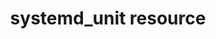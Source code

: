 ---
title: systemd_unit resource
resource: systemd_unit
draft: false
aliases:
- /resource_systemd_unit.html
menu:
  infra:
    title: systemd_unit
    identifier: chef_infra/cookbook_reference/resources/systemd_unit systemd_unit
    parent: chef_infra/cookbook_reference/resources
resource_reference: true
robots: null
resource_description_list:
- markdown: 'Use the **systemd_unit** resource to create, manage, and run [systemd

    units](https://www.freedesktop.org/software/systemd/man/systemd.html#Concepts).'
resource_new_in: '12.11'
handler_types: false
syntax_code_block: null
syntax_properties_list: null
syntax_full_code_block: "systemd_unit 'name.service' do\n  content               \
  \ String or Hash\n  user                   String\n  triggers_reload        Boolean\n\
  end"
syntax_full_properties_list:
- '`systemd_unit` is the resource.'
- '`name` is the name of the unit. Must include the type/suffix (e.g. <span class="title-ref">name.socket</span>
  or <span class="title-ref">name.service</span>).'
- '`user` is the user account that systemd units run under. If not specified, systemd
  units will run under the system account.'
- '`content` describes the behavior of the unit'
syntax_shortcode: null
registry_key: false
nameless_apt_update: false
nameless_build_essential: false
resource_package_options: false
actions_list:
  :create:
    markdown: Create a unit file, if it does not already exist.
  :delete:
    markdown: Delete a unit file, if it exists.
  :enable:
    markdown: Ensure the unit will be started after the next system boot.
  :disable:
    markdown: Ensure the unit will not be started after the next system boot.
  :nothing:
    markdown: Default. Do nothing with the unit.
  :mask:
    markdown: Ensure the unit will not start, even to satisfy dependencies.
  :unmask:
    markdown: Stop the unit from being masked and cause it to start as specified.
  :preset:
    markdown: "Restore the preset \"enable/disable\" configuration for a unit.\n *New\
      \ in Chef Client 14.0.*"
  :reenable:
    markdown: "Reenable a unit file.\n *New in Chef Client 14.0.*"
  :revert:
    markdown: "Revet to a vendor's version of a unit file.\n *New in Chef Client 14.0.*"
  :start:
    markdown: Start a unit based in its systemd unit file.
  :stop:
    markdown: Stop a running unit.
  :restart:
    markdown: Restart a unit.
  :reload:
    markdown: Reload the configuration file for a unit.
  :try_restart:
    markdown: Try to restart a unit if the unit is running.
  :reload_or_restart:
    markdown: For units that are services, this action reloads the configuration of
      the service without restarting, if possible; otherwise, it will restart the
      service so the new configuration is applied.
  :reload_or_try_restart:
    markdown: For units that are services, this action reloads the configuration of
      the service without restarting, if possible; otherwise, it will try to restart
      the service so the new configuration is applied.
properties_list:
- property: content
  ruby_type: String, Hash
  required: false
  default_value: null
  new_in: null
  description_list:
  - markdown: 'A string or hash that contains a systemd [unit file](https://www.freedesktop.org/software/systemd/man/systemd.unit.html) definition that describes the properties of systemd-managed entities, such as services, sockets, devices, and so on. In Chef Infra Client 14.4 or later, repeatable options can be implemented with an array.'
- property: triggers_reload
  ruby_type: true, false
  required: false
  default_value: 'true'
  new_in: null
  description_list:
  - markdown: 'Specifies whether to trigger a daemon reload when creating or deleting a unit.'
- property: unit_name
  ruby_type: String
  required: false
  default_value: The resource block's name
  new_in: '13.7'
  description_list:
  - markdown: 'The name of the unit file if it differs from the resource block''s name.'
- property: user
  ruby_type: String
  required: false
  default_value: null
  new_in: null
  description_list:
  - markdown: 'The user account that the systemd unit process is run under. The path to the unit for that user would be something like `/etc/systemd/user/sshd.service`. If no user account is specified, the systemd unit will run under a `system` account, with the path to the unit being something like `/etc/systemd/system/sshd.service`.'
- property: verify
  ruby_type: true, false
  required: false
  default_value: 'true'
  new_in: null
  description_list:
  - markdown: 'Specifies if the unit will be verified before installation. Systemd can be overly strict when verifying units, so in certain cases it is preferable not to verify the unit.'
properties_shortcode: null
properties_multiple_packages: false
resource_directory_recursive_directories: false
resources_common_atomic_update: false
properties_resources_common_windows_security: false
remote_file_prevent_re_downloads: false
remote_file_unc_path: false
ps_credential_helper: false
ruby_style_basics_chef_log: false
debug_recipes_chef_shell: false
template_requirements: false
resources_common_properties: true
resources_common_notification: true
resources_common_guards: true
common_resource_functionality_multiple_packages: false
resources_common_guard_interpreter: false
remote_directory_recursive_directories: false
common_resource_functionality_resources_common_windows_security: false
handler_custom: false
cookbook_file_specificity: false
unit_file_verification: true
examples: "
  Create etcd systemd service unit file from a Hash\n\n  ``` ruby\n\
  \  systemd_unit 'etcd.service' do\n    content({Unit: {\n              Description:\
  \ 'Etcd',\n              Documentation: ['https://coreos.com/etcd', 'man:etcd(1)'],\n\
  \              After: 'network.target',\n            },\n            Service: {\n\
  \              Type: 'notify',\n              ExecStart: '/usr/local/etcd',\n  \
  \            Restart: 'always',\n            },\n            Install: {\n      \
  \        WantedBy: 'multi-user.target',\n            }})\n    action [:create, :enable]\n\
  \  end\n  ```\n\n  Create etcd systemd service unit file from a String\n\n  ```\
  \ ruby\n  systemd_unit 'sysstat-collect.timer' do\n    content <<-EOU.gsub(/^\\\
  s+/, '')\n    [Unit]\n    Description=Run system activity accounting tool every\
  \ 10 minutes\n\n    [Timer]\n    OnCalendar=*:00/10\n\n    [Install]\n    WantedBy=sysstat.service\n\
  \    EOU\n\n    action [:create, :enable]\n  end\n  ```\n  ```\n"

---